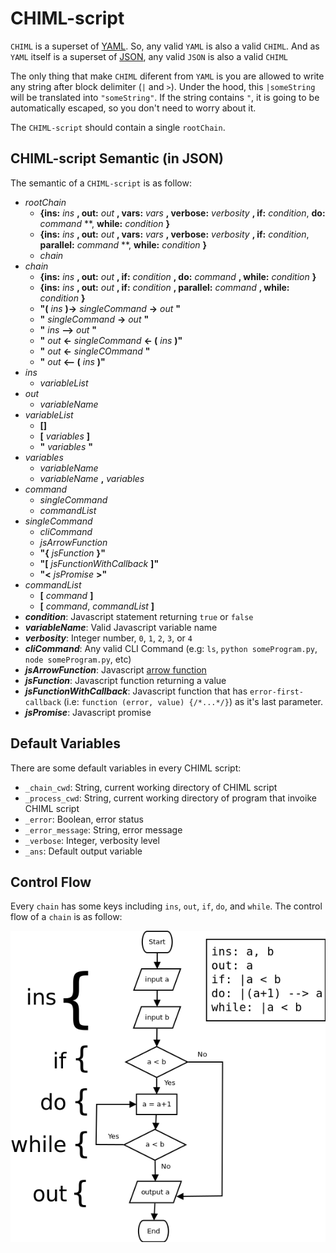 # CHIML-script

`CHIML` is a superset of [YAML](http://yaml.org/). So, any valid `YAML` is also a valid `CHIML`. And as `YAML` itself is a superset of [JSON](http://json.org/), any valid `JSON` is also a valid `CHIML`

The only thing that make `CHIML` diferent from `YAML` is you are allowed to write any string after block delimiter (`|` and `>`). Under the hood, this `|someString` will be translated into `"someString"`. If the string contains `"`, it is going to be automatically escaped, so you don't need to worry about it.

The `CHIML-script` should contain a single `rootChain`.

## CHIML-script Semantic (in JSON)

The semantic of a `CHIML-script` is as follow:

* *rootChain*
    - **{ins:** *ins* **, out:** *out* **, vars:** *vars* **, verbose:** *verbosity* **, if:** *condition*, **do:** *command* **, **while:** *condition* **}**
    - **{ins:** *ins* **, out:** *out* **, vars:** *vars* **, verbose:** *verbosity* **, if:** *condition*, **parallel:** *command* **, **while:** *condition* **}**
    - *chain*
* *chain*
    - **{ins:** *ins* **, out:** *out* **, if:** *condition* **, do:** *command* **, while:** *condition* **}**
    - **{ins:** *ins* **, out:** *out* **, if:** *condition* **, parallel:** *command* **, while:** *condition* **}**
    - **"(** *ins* **)->** *singleCommand* **->** *out* **"**
    - **"** *singleCommand* **->** *out* **"**
    - **"** *ins* **-->** *out* **"**
    - **"** *out* **<-** *singleCommand* **<- (** *ins* **)"**
    - **"** *out* **<-** *singleCOmmand* **"**
    - **"** *out* **<-- (** *ins* **)"**
* *ins*
    - *variableList*
* *out*
    - *variableName*
* *variableList*
    - **[]**
    - **[** *variables* **]**
    - **"** *variables* **"**
* *variables*
    - *variableName*
    - *variableName* **,** *variables*
* *command*
    - *singleCommand*
    - *commandList*
* *singleCommand*
    - *cliCommand*
    - *jsArrowFunction*
    - **"{** *jsFunction* **}"**
    - **"[** *jsFunctionWithCallback* **]"**
    - **"<** *jsPromise* **>"**
* *commandList*
    - **[** *command* **]**
    - **[** *command*, *commandList* **]**
* ***condition***: Javascript statement returning `true` or `false`
* ***variableName***: Valid Javascript variable name
* ***verbosity***: Integer number, `0`, `1`, `2`, `3`, or `4`
* ***cliCommand***: Any valid CLI Command (e.g: `ls`, `python someProgram.py`, `node someProgram.py`, etc)
* ***jsArrowFunction***: Javascript [arrow function](https://developer.mozilla.org/en-US/docs/Web/JavaScript/Reference/Functions/Arrow_functions)
* ***jsFunction***: Javascript function returning a value
* ***jsFunctionWithCallback***: Javascript function that has `error-first-callback` (i.e: `function (error, value) {/*...*/}`) as it's last parameter.
* ***jsPromise***: Javascript promise

## Default Variables
There are some default variables in every CHIML script:

* `_chain_cwd`: String, current working directory of CHIML script
* `_process_cwd`: String, current working directory of program that invoike CHIML script
* `_error`: Boolean, error status
* `_error_message`: String, error message
* `_verbose`: Integer, verbosity level
* `_ans`: Default output variable

## Control Flow
Every `chain` has some keys including `ins`, `out`, `if`, `do`, and `while`. The control flow of a `chain` is as follow:

![control](img/control.png)

